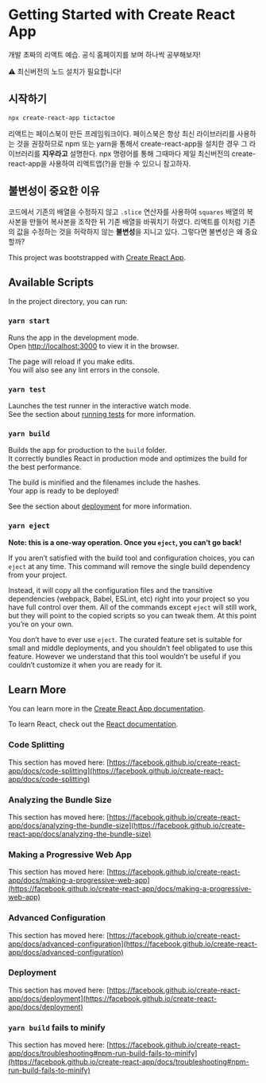 # Getting Started with Create React App

개발 초짜의 리액트 예습. 공식 홈페이지를 보며 하나씩 공부해보자!

⚠️ 최신버전의 노드 설치가 필요합니다!

## 시작하기
```
npx create-react-app tictactoe
```
리액트는 페이스북이 만든 프레임워크이다. 페이스북은 항상 최신 라이브러리를 사용하는 것을 권장하므로 npm 또는 yarn을 통해서 create-react-app을 설치한 경우 그 라이브러리를 **지우라고** 설명한다. npx 명령어를 통해 그때마다 제일 최신버전의 create-react-app을 사용하여 리액트앱(?)을 만들 수 있으니 참고하자.

## 불변성이 중요한 이유
코드에서 기존의 배열을 수정하지 않고 `.slice` 연산자를 사용하여 `squares` 배열의 복사본을 만들어 복사본을 조작한 뒤 기존 배열을 바꿔치기 하였다. 리액트를 이처럼 기존의 값을 수정하는 것을 허락하지 않는 **불변성**을 지니고 있다. 그렇다면 불변성은 왜 중요할까?

This project was bootstrapped with [Create React App](https://github.com/facebook/create-react-app).

## Available Scripts

In the project directory, you can run:

### `yarn start`

Runs the app in the development mode.\
Open [http://localhost:3000](http://localhost:3000) to view it in the browser.

The page will reload if you make edits.\
You will also see any lint errors in the console.

### `yarn test`

Launches the test runner in the interactive watch mode.\
See the section about [running tests](https://facebook.github.io/create-react-app/docs/running-tests) for more information.

### `yarn build`

Builds the app for production to the `build` folder.\
It correctly bundles React in production mode and optimizes the build for the best performance.

The build is minified and the filenames include the hashes.\
Your app is ready to be deployed!

See the section about [deployment](https://facebook.github.io/create-react-app/docs/deployment) for more information.

### `yarn eject`

**Note: this is a one-way operation. Once you `eject`, you can’t go back!**

If you aren’t satisfied with the build tool and configuration choices, you can `eject` at any time. This command will remove the single build dependency from your project.

Instead, it will copy all the configuration files and the transitive dependencies (webpack, Babel, ESLint, etc) right into your project so you have full control over them. All of the commands except `eject` will still work, but they will point to the copied scripts so you can tweak them. At this point you’re on your own.

You don’t have to ever use `eject`. The curated feature set is suitable for small and middle deployments, and you shouldn’t feel obligated to use this feature. However we understand that this tool wouldn’t be useful if you couldn’t customize it when you are ready for it.

## Learn More

You can learn more in the [Create React App documentation](https://facebook.github.io/create-react-app/docs/getting-started).

To learn React, check out the [React documentation](https://reactjs.org/).

### Code Splitting

This section has moved here: [https://facebook.github.io/create-react-app/docs/code-splitting](https://facebook.github.io/create-react-app/docs/code-splitting)

### Analyzing the Bundle Size

This section has moved here: [https://facebook.github.io/create-react-app/docs/analyzing-the-bundle-size](https://facebook.github.io/create-react-app/docs/analyzing-the-bundle-size)

### Making a Progressive Web App

This section has moved here: [https://facebook.github.io/create-react-app/docs/making-a-progressive-web-app](https://facebook.github.io/create-react-app/docs/making-a-progressive-web-app)

### Advanced Configuration

This section has moved here: [https://facebook.github.io/create-react-app/docs/advanced-configuration](https://facebook.github.io/create-react-app/docs/advanced-configuration)

### Deployment

This section has moved here: [https://facebook.github.io/create-react-app/docs/deployment](https://facebook.github.io/create-react-app/docs/deployment)

### `yarn build` fails to minify

This section has moved here: [https://facebook.github.io/create-react-app/docs/troubleshooting#npm-run-build-fails-to-minify](https://facebook.github.io/create-react-app/docs/troubleshooting#npm-run-build-fails-to-minify)
